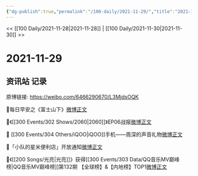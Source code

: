 ```yaml
---
{"dg-publish":true,"permalink":"/100-daily/2021-11-29/","title":"2021-11-29"}
---
```



<< [[100 Daily/2021-11-28\|2021-11-28]] | [[100 Daily/2021-11-30\|2021-11-30]] >>

# 2021-11-29

## 资讯站 记录

原博链接: https://weibo.com/6466290670/L3MjdsOQK

🌄每日早安之《富士山下》[微博正文](https://m.weibo.cn/6466290670/4708783756413805)

🎵《[[300 Events/302 Shows/2060\|2060]]》EP06战报[微博正文](https://m.weibo.cn/6466290670/4708929823313549)

🎵 [[300 Events/304 Others/iQOO\|iQOO]]手机——周深的声音礼物[微博正文](https://m.weibo.cn/6466290670/4708804313221616)

🎵「小队的星米便利店」开放通知[微博正文](https://m.weibo.cn/6466290670/4708802761590909)

🎵《[[200 Songs/光亮\|光亮]]》获得[[300 Events/303 Data/QQ音乐MV巅峰榜\|QQ音乐MV巅峰榜]]第132期
【全球榜】&【内地榜】TOP1[微博正文](https://m.weibo.cn/6466290670/4708968591527287)
